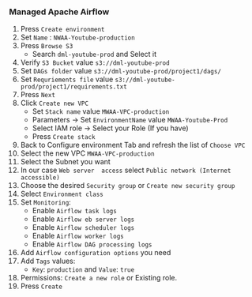 ### Managed Apache Airflow

1. Press `Create environment`
2. Set `Name` : `NWAA-Youtube-production`
3. Press `Browse S3`
    * Search `dml-youtube-prod` and Select it
4. Verify `S3 Bucket` value `s3://dml-youtube-prod`
5. Set `DAGs folder` value `s3://dml-youtube-prod/project1/dags/`
6. Set `Requriements file` value `s3://dml-youtube-prod/project1/requirements.txt`
7. Press `Next`
8. Click `Create new VPC`
    * Set `Stack name` value `MWAA-VPC-production`
    * Parameters -> Set `EnvironmentName` value `MWAA-Youtube-Prod`
    * Select IAM role -> Select your Role (If you have)
    * Press `Create stack`
9. Back to Configure environment Tab and refresh the list of `Choose VPC`
10. Select the new VPC `MWAA-VPC-production`
11. Select the Subnet you want
12. In our case `Web server  access` select `Public network (Internet accessible)`
13. Choose the desired `Security group` or `Create new security group`
14. Select `Environment class`
15. Set `Monitoring`:
    * Enable `Airflow task logs`
    * Enable `Airflow eb server logs`
    * Enable `Airflow scheduler logs`
    * Enable `Airflow worker logs`
    * Enable `Airflow DAG processing logs`
16. Add `Airflow configuration options` you need
17. Add `Tags` values:
    * `Key`: `production` and `Value`: `true`
18. Permissions: `Create a new role` or Existing role.
19. Press `Create`